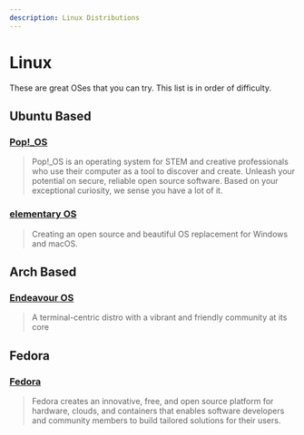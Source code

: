 ```yaml
---
description: Linux Distributions 
---
```


# Linux

These are great OSes that you can try. This list is in order of difficulty. 

## Ubuntu Based

### [Pop!_OS](pop.system76.com/)

>Pop!_OS is an operating system for STEM and creative professionals who use their computer as a tool to discover and create. Unleash your potential on secure, reliable open source software. Based on your exceptional curiosity, we sense you have a lot of it. 

### [elementary OS](https://elementary.io/get-involved#funding) 

>Creating an open source and beautiful OS replacement for Windows and macOS. 

## Arch Based

### [Endeavour OS](https://endeavouros.com/)

>A terminal-centric distro with a vibrant and friendly community at its core

## Fedora

### [Fedora](https://getfedora.org/)

>Fedora creates an innovative, free, and open source platform for hardware, clouds, and containers that enables software developers and community members to build tailored solutions for their users.
